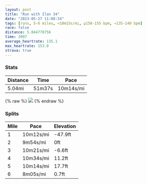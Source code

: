 ```yaml
---
layout: post
title: "Run with Ilan 34"
date: "2023-05-27 11:08:34"
tags: [runs, 5-6 miles, <10m15s/mi, μ150-155 bpm, →135-140 bpm]
race: false
distance: 5.044778756
time: 3097
average_heartrate: 135.1
max_heartrate: 153.0
strava: true
---
```


### Stats

| Distance | Time | Pace |
|----------|------|------|
|5.04mi|51m37s|10m14s/mi|

{% raw %}
<img src='https://maps.googleapis.com/maps/api/staticmap?maptype=roadmap&path=enc:_hwwFrusbMEV_@\QJOPELOV?f@Nd@bBfBd@RABa@jBUVMx@Q\Kj@Sr@LJVHr@^Zn@J@RTB`@PVZLf@ZJ`@?RADMJe@fAUZg@vAUz@MPGTWb@Il@Uf@Kl@IbAEBIXATHHfA\\^~BfAj@`@VTTLRVf@XVVd@^dBr@b@N`@ANTF^XVj@RRP`@Tb@J|CjAb@Fj@VbBV|@\RB`@PAL_@zAe@tAG\]fA@JNH`@g@t@oCPg@Tu@LWHAd@J\RXr@`@Xd@Pf@RpA`@BTDzCJb@TXHEBE@g@AwALaAFuD?s@OWE[\_B@a@BGX?NFNLr@Cb@IXFFCVFn@@x@Cf@HDHf@CTHx@QP@\MTMf@u@HDJEf@Cf@NRLf@Tv@lAd@X^d@PBXEp@Lb@ErA]F@p@b@h@Rp@|@h@\x@RbAPhA?p@Ln@Rd@\bAZz@Rp@d@~@V|CFrAPjAEf@DlABfBHhCFRDr@ATFf@DVC^@j@D^Ll@DPEl@@`@B`@A\M\Rd@HfAFjAJNIEg@@PHTHFVJd@@b@Ah@BhA@`@CjALF?RDf@MV@j@E^?XFPEl@?b@Oh@GVFb@Bf@Hx@d@nBb@jBHnAL|AHlAPb@Bb@NnDZh@@f@PZF\?\Hh@BTFP?NDd@@VHZBxB\h@@bAJfAXn@`@d@FZIt@Jb@?ZEdBTf@JrALRFB?j@Nn@N?DGn@M^DlAIPMvAQ\@NNd@D^]lFCv@BNBB^Bd@?h@DhARrB?XPr@Bb@E^FNCH@~@RZJp@Fp@PR?XFPv@b@\X@LIz@S|Ag@NWNa@AQJkAHW\i@FFBCHWLHt@RlADnAZ?Iy@Aa@Ke@GSSYIe@Ic@QYHQRGj@YtAK^Sd@YT[D_A\k@BECI@c@CMBg@IkAa@s@Mk@EmA_@a@CG?q@OU?WIc@Cc@I_@@]EcAU{@GUIACFaBTiBDsBGUIKEs@@E@UGa@De@&key=AIzaSyC1MId7bFpkLXNAaYhBSTb8jLyiSqzbDtM&size=800x800&markers=color:yellow|label:S|40.75664,-73.99786&markers=color:green|label:F|40.718579999999974,-74.0141800000001'>
{% endraw %}

### Splits

| Mile | Pace | Elevation |
|------|------|-----------|
|1|10m12s/mi|-47.9ft|
|2|9m54s/mi|0ft|
|3|10m21s/mi|-6.6ft|
|4|10m34s/mi|11.2ft|
|5|10m14s/mi|17.7ft|
|6|8m05s/mi|0.7ft|
